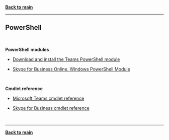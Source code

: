 <a id="top" />

<br/>


**[Back to main](./README.md)**

---

## PowerShell

<br/>

**PowerShell modules**


* [Download and install the Teams PowerShell module](https://learn.microsoft.com/en-us/skypeforbusiness/set-up-your-computer-for-windows-powershell/download-and-install-the-skype-for-business-online-connector)

* [Skype for Business Online, Windows PowerShell Module](https://www.microsoft.com/en-us/download/details.aspx?id=39366)


<br/>

**Cmdlet reference**

* [Microsoft Teams cmdlet reference](https://learn.microsoft.com/en-us/powershell/teams/?view=teams-ps)

* [Skype for Business cmdlet reference](https://learn.microsoft.com/en-us/powershell/skype/intro?view=skype-ps)



<br/>

---

**[Back to main](./README.md)**
